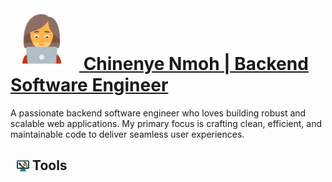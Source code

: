<h1 style="display: flex; align-items: center;">
    <a href="#">
        <img src="image-1.png" alt="Image 1" height="100" width="100" style="margin-right: 10px;">
        Chinenye Nmoh | Backend Software Engineer
    </a>
</h1>


<p>A passionate backend software engineer who loves building robust and scalable web applications. My primary focus is crafting clean, efficient, and maintainable code to deliver seamless user experiences.</p>

<h2 style="display: flex; align-items: center; margin-left: 10px;">
    <img src="image-2.png" alt="Image 2" height="20" width="20" style="margin-right: 5px;">
    <span>Tools</span>
</h2>
